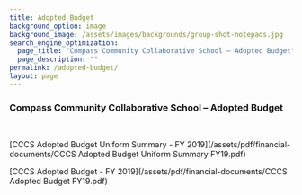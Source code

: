 ```yaml
---
title: Adopted Budget
background_option: image
background_image: /assets/images/backgrounds/group-shot-notepads.jpg
search_engine_optimization:
  page_title: "Compass Community Collaborative School – Adopted Budget"
  page_description: ""
permalink: /adopted-budget/
layout: page
---
```


### Compass Community Collaborative School – Adopted Budget

&nbsp;

[CCCS Adopted Budget Uniform Summary - FY 2019](/assets/pdf/financial-documents/CCCS Adopted Budget Uniform Summary FY19.pdf)

[CCCS Adopted Budget - FY 2019](/assets/pdf/financial-documents/CCCS Adopted Budget FY19.pdf)

#### &nbsp;